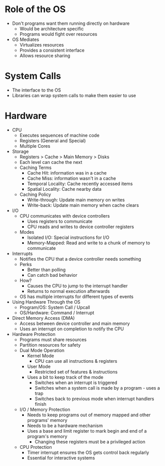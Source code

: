# Role of the OS
* Don't programs want them running directly on hardware
  * Would be architecture specific
  * Programs would fight over resources
* OS Mediates
  * Virtualizes resources
  * Provides a consistent interface
  * Allows resource sharing

# System Calls
* The interface to the OS
* Libraries can wrap system calls to make them easier to use

# Hardware
* CPU
  * Executes sequences of machine code
  * Registers (General and Special)
  * Multiple Cores
* Storage
  * Registers > Cache > Main Memory > Disks
  * Each level can cache the next
  * Caching Terms
    * Cache Hit: information was in a cache
    * Cache Miss: information wasn't in a cache
    * Temporal Locality: Cache recently accessed items
    * Spatial Locality: Cache nearby data
  * Caching Policy
    * Write-through: Update main memory on writes
    * Write-back: Update main memory when cache clears
* I/O
  * CPU communicates with device controllers
    * Uses registers to communicate
    * CPU reads and writes to device controller registers
  * Modes
    * Isolated I/O: Special instructions for I/O
    * Memory-Mapped: Read and write to a chunk of memory to communicate
* Interrupts
  * Notifies the CPU that a device controller needs something
  * Perks
    * Better than polling
    * Can catch bad behavior
  * How?
    * Causes the CPU to jump to the interrupt handler
    * Returns to normal execution afterwards
  * OS has multiple interrupts for different types of events
* Using Hardware Through the OS
  * Program/OS: System Call / Upcall
  * OS/Hardware: Command / Interrupt
* Direct Memory Access (DMA)
  * Access between device controller and main memory
  * Uses an interrupt on completion to notify the CPU
* Hardware Protection
  * Programs must share resources
  * Partition resources for safety
  * Dual Mode Operation
    * Kernel Mode
      * CPU can use all instructions & registers
    * User Mode
      * Restricted set of features & instructions
    * Uses a bit to keep track of the mode
      * Switches when an interrupt is triggered
      * Switches when a system call is made by a program - uses a trap
      * Switches back to previous mode when interrupt handlers finish
  * I/O / Memory Protection
    * Needs to keep programs out of memory mapped and other programs' memory
    * Needs to be a hardware mechanism
    * Uses a base and limit register to mark begin and end of a program's memory
      * Changing these registers must be a privileged action
  * CPU Protection
    * Timer interrupt ensures the OS gets control back regularly
    * Essential for interactive systems
